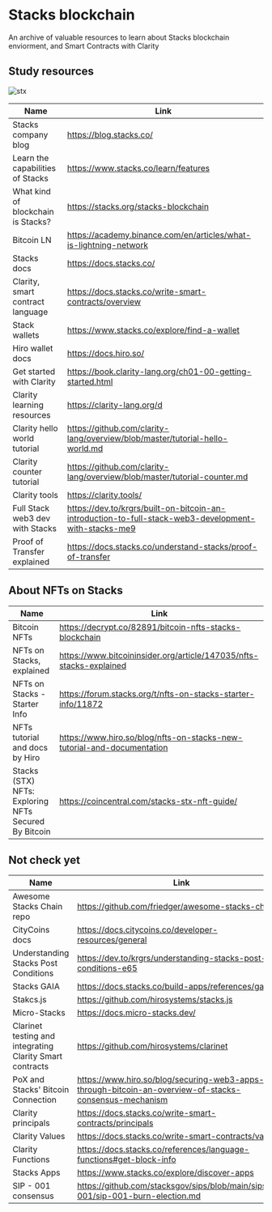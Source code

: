 # Stacks blockchain 
An archive of valuable resources to learn about Stacks blockchain enviorment, and Smart Contracts with Clarity


## Study resources

![stx](https://github.com/Yudai-creator/stacks-blockchain-resources/blob/master/RUulPfMUEbxgVTrm3pUv62uBD6mOh3pjCwdULn2kqiY.webp)


| Name          | Link|
| ------------- | ------------- |
| Stacks company blog           |https://blog.stacks.co/|
| Learn the capabilities of Stacks           |https://www.stacks.co/learn/features|
| What kind of blockchain is Stacks?          |https://stacks.org/stacks-blockchain|
| Bitcoin LN           |https://academy.binance.com/en/articles/what-is-lightning-network|
| Stacks docs          |https://docs.stacks.co/|
| Clarity, smart contract language          |https://docs.stacks.co/write-smart-contracts/overview|
| Stack wallets          |https://www.stacks.co/explore/find-a-wallet|
| Hiro wallet docs           |https://docs.hiro.so/|
| Get started with Clarity          |https://book.clarity-lang.org/ch01-00-getting-started.html|
| Clarity learning resources          |https://clarity-lang.org/d|
| Clarity hello world tutorial         |https://github.com/clarity-lang/overview/blob/master/tutorial-hello-world.md|
| Clarity counter tutorial         |https://github.com/clarity-lang/overview/blob/master/tutorial-counter.md|
| Clarity tools         |https://clarity.tools/|
| Full Stack web3 dev with Stacks          |https://dev.to/krgrs/built-on-bitcoin-an-introduction-to-full-stack-web3-development-with-stacks-me9|
| Proof of Transfer explained        |https://docs.stacks.co/understand-stacks/proof-of-transfer|


## About NFTs on Stacks

| Name          | Link|
| ------------- | ------------- |
| Bitcoin NFTs           |https://decrypt.co/82891/bitcoin-nfts-stacks-blockchain|
| NFTs on Stacks, explained         |https://www.bitcoininsider.org/article/147035/nfts-stacks-explained|
| NFTs on Stacks - Starter Info          |https://forum.stacks.org/t/nfts-on-stacks-starter-info/11872|
| NFTs tutorial and docs by Hiro          |https://www.hiro.so/blog/nfts-on-stacks-new-tutorial-and-documentation|
| Stacks (STX) NFTs: Exploring NFTs Secured By Bitcoin          |https://coincentral.com/stacks-stx-nft-guide/|



## Not check yet


| Name          | Link|
| ------------- | ------------- |
| Awesome Stacks Chain repo           |https://github.com/friedger/awesome-stacks-chain|
| CityCoins docs          |https://docs.citycoins.co/developer-resources/general|
| Understanding Stacks Post Conditions         |https://dev.to/krgrs/understanding-stacks-post-conditions-e65|
| Stacks GAIA         |https://docs.stacks.co/build-apps/references/gaia|
| Stakcs.js         |https://github.com/hirosystems/stacks.js|
| Micro-Stacks         |https://docs.micro-stacks.dev/|
| Clarinet testing and integrating Clarity Smart contracts         |https://github.com/hirosystems/clarinet|
| PoX and Stacks' Bitcoin Connection         |https://www.hiro.so/blog/securing-web3-apps-through-bitcoin-an-overview-of-stacks-consensus-mechanism|
| Clarity principals   |https://docs.stacks.co/write-smart-contracts/principals|
| Clarity Values   |https://docs.stacks.co/write-smart-contracts/values|
| Clarity Functions |https://docs.stacks.co/references/language-functions#get-block-info|
| Stacks Apps  |https://www.stacks.co/explore/discover-apps|
| SIP - 001 consensus |https://github.com/stacksgov/sips/blob/main/sips/sip-001/sip-001-burn-election.md|




